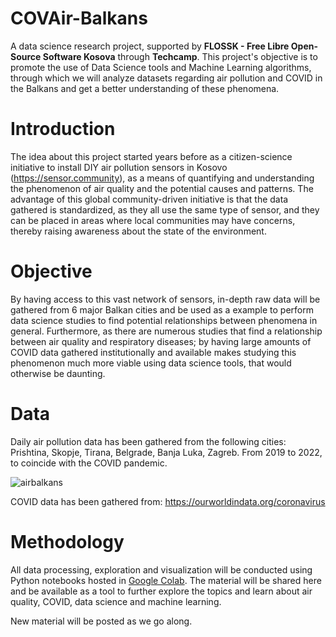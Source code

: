 # COVAir-Balkans
A data science research project, supported by **FLOSSK - Free Libre Open-Source Software Kosova** through **Techcamp**. This project's objective is to promote the use of Data Science tools and Machine Learning algorithms, through which we will analyze datasets regarding air pollution and COVID in the Balkans and get a better understanding of these phenomena. 

# Introduction
The idea about this project started years before as a citizen-science initiative to install DIY air pollution sensors in Kosovo (https://sensor.community), as a means of quantifying and understanding the phenomenon of air quality and the potential causes and patterns. The advantage of this global community-driven initiative is that the data gathered is standardized, as they all use the same type of sensor, and they can be placed in areas where local communities may have concerns, thereby raising awareness about the state of the environment.

# Objective
By having access to this vast network of sensors, in-depth raw data will be gathered from 6 major Balkan cities and be used as a example to perform data science studies to find potential relationships between phenomena in general. Furthermore, as there are numerous studies that find a relationship between air quality and respiratory diseases; by having large amounts of COVID data gathered institutionally and available makes studying this phenomenon much more viable using data science tools, that would otherwise be daunting. 

# Data
Daily air pollution data has been gathered from the following cities: Prishtina, Skopje, Tirana, Belgrade, Banja Luka, Zagreb. From 2019 to 2022, to coincide with the COVID pandemic.

![airbalkans](https://user-images.githubusercontent.com/33126053/183589125-13294521-220f-4571-a6f8-418688de8fd2.jpg)

COVID data has been gathered from: https://ourworldindata.org/coronavirus

# Methodology
All data processing, exploration and visualization will be conducted using Python notebooks hosted in [Google Colab](https://colab.research.google.com/). The material will be shared here and be available as a tool to further explore the topics and learn about air quality, COVID, data science and machine learning.

New material will be posted as we go along.
